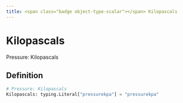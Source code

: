 ```yaml
---
title: <span class="badge object-type-scalar"></span> Kilopascals
---
```

# <span class="badge object-type-scalar"></span> Kilopascals

Pressure: Kilopascals

## Definition

```python
# Pressure: Kilopascals
Kilopascals: typing.Literal["pressurekpa"] = "pressurekpa"
```
